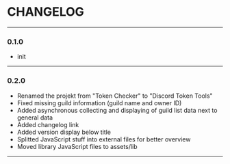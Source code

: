 # CHANGELOG

---

### 0.1.0

- init

---

### 0.2.0

- Renamed the projekt from "Token Checker" to "Discord Token Tools"
- Fixed missing guild information (guild name and owner ID)
- Added asynchronous collecting and displaying of guild list data next to general data
- Added changelog link
- Added version display below title
- Splitted JavaScript stuff into external files for better overview
- Moved library JavaScript files to assets/lib

---